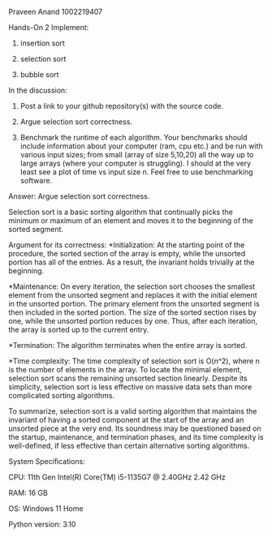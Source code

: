 Praveen Anand
1002219407

Hands-On 2
Implement:

1. insertion sort

2. selection sort

3. bubble sort

 

In the discussion:

1. Post a link to your github repository(s) with the source code.

2. Argue selection sort correctness.

3. Benchmark the runtime of each algorithm. Your benchmarks should include information about your computer (ram, cpu etc.) and be run with various input sizes; from small (array of size 5,10,20) all the way up to large arrays (where your computer is struggling). I should at the very least see a plot of time vs input size n. Feel free to use benchmarking software.

 Answer:
 Argue selection sort correctness.
 
 Selection sort is a basic sorting algorithm that continually picks the minimum or maximum of an element and moves it to the beginning of the sorted segment. 

Argument for its correctness:
*Initialization:
    At the starting point of the procedure, the sorted section of the array is empty, while the unsorted portion has all of the entries. As a result, the invariant holds trivially at the beginning.

*Maintenance:
    On every iteration, the selection sort chooses the smallest element from the unsorted segment and replaces it with the initial element in the unsorted portion. The primary element from the unsorted segment is then included in the sorted portion. The size of the sorted section rises by one, while the unsorted portion reduces by one.  Thus, after each iteration, the array is sorted up to the current entry. 

*Termination:
    The algorithm terminates when the entire array is sorted. 

*Time complexity:
    The time complexity of selection sort is O(n^2), where n is the number of elements in the array. 
    To locate the minimal element, selection sort scans the remaining unsorted section linearly. Despite its simplicity, selection sort is less effective on massive data sets than more complicated sorting algorithms.

To summarize, selection sort is a valid sorting algorithm that maintains the invariant of having a sorted component at the start of the array and an unsorted piece at the very end. Its soundness may be questioned based on the startup, maintenance, and termination phases, and its time complexity is well-defined, if less effective than certain alternative sorting algorithms.


System Specifications:

CPU: 11th Gen Intel(R) Core(TM) i5-1135G7 @ 2.40GHz   2.42 GHz

RAM: 16 GB

OS: Windows 11 Home

Python version: 3.10
